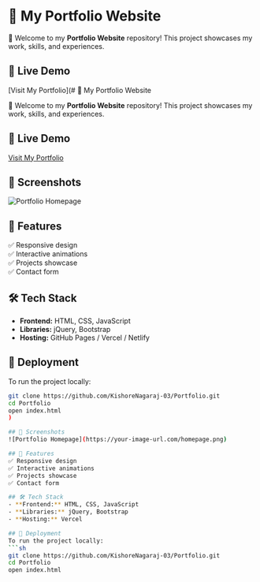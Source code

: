# 🌟 My Portfolio Website

🚀 Welcome to my **Portfolio Website** repository! This project showcases my work, skills, and experiences.

## 🔗 Live Demo
[Visit My Portfolio](# 🌟 My Portfolio Website

🚀 Welcome to my **Portfolio Website** repository! This project showcases my work, skills, and experiences.

## 🔗 Live Demo
[Visit My Portfolio](https://your-portfolio-url.com)

## 📸 Screenshots
![Portfolio Homepage](https://your-image-url.com/homepage.png)

## 📌 Features
✅ Responsive design  
✅ Interactive animations  
✅ Projects showcase  
✅ Contact form  

## 🛠️ Tech Stack
- **Frontend:** HTML, CSS, JavaScript  
- **Libraries:** jQuery, Bootstrap  
- **Hosting:** GitHub Pages / Vercel / Netlify  

## 🚀 Deployment
To run the project locally:
```sh
git clone https://github.com/KishoreNagaraj-03/Portfolio.git
cd Portfolio
open index.html
)

## 📸 Screenshots
![Portfolio Homepage](https://your-image-url.com/homepage.png)

## 📌 Features
✅ Responsive design  
✅ Interactive animations  
✅ Projects showcase  
✅ Contact form  

## 🛠️ Tech Stack
- **Frontend:** HTML, CSS, JavaScript  
- **Libraries:** jQuery, Bootstrap  
- **Hosting:** Vercel  

## 🚀 Deployment
To run the project locally:
```sh
git clone https://github.com/KishoreNagaraj-03/Portfolio.git
cd Portfolio
open index.html
